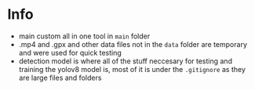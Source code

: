 # Info
- main custom all in one tool in ``main`` folder
- .mp4 and .gpx and other data files not in the ``data`` folder are temporary and were used for quick testing
- detection model is where all of the stuff neccesary for testing and training the yolov8 model is, most of it is under the ``.gitignore`` as they are large files and folders